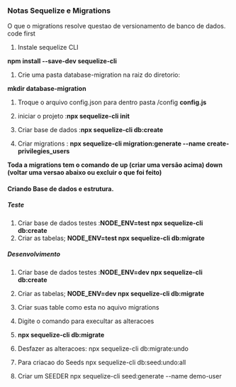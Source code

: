 ### Notas Sequelize e Migrations

O que o migrations resolve questao de versionamento de banco de dados.
code first
1. Instale sequelize CLI

**npm install --save-dev sequelize-cli**

1. Crie uma pasta database-migration na raiz do diretorio:

**mkdir database-migration**

1. Troque o arquivo config.json para dentro pasta /config **config.js**


1. iniciar o projeto :**npx sequelize-cli init**
1. Criar base de dados :**npx sequelize-cli db:create**

1. Criar migrations : **npx sequelize-cli migration:generate --name create-privilegies_users**

**Toda a migrations tem o comando de up (criar uma versão acima) down (voltar uma versao abaixo ou excluir o que foi feito)**

#### Criando Base de dados e estrutura.
##### Teste

1. Criar base de dados testes :**NODE_ENV=test npx sequelize-cli db:create**
1. Criar as tabelas;
**NODE_ENV=test npx sequelize-cli db:migrate**

##### Desenvolvimento

1. Criar base de dados testes :**NODE_ENV=dev npx sequelize-cli db:create**
1. Criar as tabelas;
**NODE_ENV=dev npx sequelize-cli db:migrate**

1. Criar suas table como esta no aquivo migrations
1. Digite o comando para execultar as alteracoes
1. **npx sequelize-cli db:migrate**


1. Desfazer as alteracoes:
npx sequelize-cli db:migrate:undo

1. Para criacao do Seeds 
npx sequelize-cli db:seed:undo:all


1. Criar um SEEDER 
npx sequelize-cli seed:generate --name demo-user